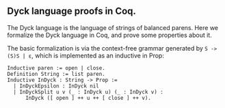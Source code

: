 ## Dyck language proofs in Coq.

The Dyck language is the language of strings of balanced parens.
Here we formalize the Dyck language in Coq, and prove some properties about it.

The basic formalization is via the context-free grammar generated by `S -> (S)S | ε`, which is implemented as an inductive in Prop:

```coq
Inductive paren := open | close.
Definition String := list paren.
Inductive InDyck : String -> Prop :=
  | InDyckEpsilon : InDyck nil
  | InDyckSplit u v (_ : InDyck u) (_ : InDyck v) :
      InDyck ([ open ] ++ u ++ [ close ] ++ v).
```

